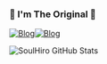 ### 💎 I'm The Original 💎

[![Blog](https://img.shields.io/badge/Instagram-E4405F?style=for-the-badge&logo=instagram&logoColor=white)](https://www.instagram.com/victormts.oficial)[![Blog](https://img.shields.io/badge/Discord-7289DA?style=for-the-badge&logo=discord&logoColor=white)](Instagramhttps://discord.gg/TTAaaU7hwr)

![SoulHiro GitHub Stats](https://github-readme-stats.vercel.app/api?username=anuraghazra&show_icons=true&theme=radical)
